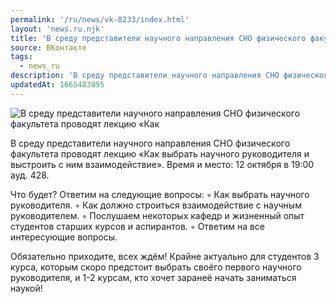 ```yaml
---
permalink: '/ru/news/vk-8233/index.html'
layout: 'news.ru.njk'
title: 'В среду представители научного направления СНО физического факультета проводят лекцию «Как'
source: ВКонтакте
tags:
  - news_ru
description: 'В среду представители научного направления СНО физического факультета проводят лекцию «Как'
updatedAt: 1665483895
---
```

![В среду представители научного направления СНО физического факультета проводят лекцию «Как](https://sun1-86.userapi.com/impg/_Jh3xi9b9Pol-DQkI0fhufbzPea3iGeB0Cq-vw/S-LYODUm0jI.jpg?size=510x510&quality=96&sign=0d43dc4812b3f37f9263a2ff07f4d459&c_uniq_tag=yiZGla-wtRdMpUJ_Ea0SRP5owDfzccOyBMy8WC6jLgA&type=album)

В среду представители научного направления СНО физического факультета проводят лекцию «Как выбрать научного руководителя и выстроить с ним взаимодействие».
Время и место: 12 октября в 19:00 ауд. 428.

Что будет? Ответим на следующие вопросы:
◦ Как выбрать научного руководителя.
◦ Как должно строиться взаимодействие с научным руководителем.
◦ Послушаем некоторых кафедр и жизненный опыт студентов старших курсов и аспирантов.
◦ Ответим на все интересующие вопросы.

Обязательно приходите, всех ждём!
Крайне актуально для студентов 3 курса, которым скоро предстоит выбрать своёго первого научного руководителя, и 1-2 курсам, кто хочет заранеё начать заниматься наукой!
